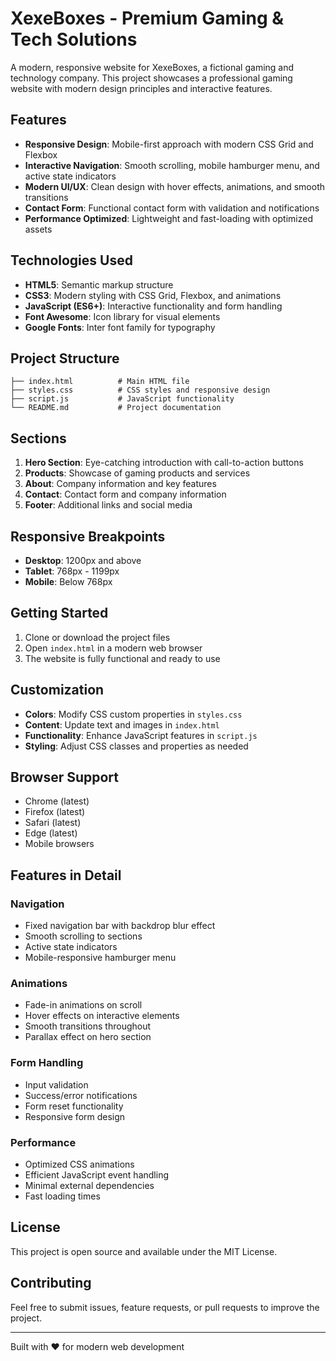 # XexeBoxes - Premium Gaming & Tech Solutions

A modern, responsive website for XexeBoxes, a fictional gaming and technology company. This project showcases a professional gaming website with modern design principles and interactive features.

## Features

- **Responsive Design**: Mobile-first approach with modern CSS Grid and Flexbox
- **Interactive Navigation**: Smooth scrolling, mobile hamburger menu, and active state indicators
- **Modern UI/UX**: Clean design with hover effects, animations, and smooth transitions
- **Contact Form**: Functional contact form with validation and notifications
- **Performance Optimized**: Lightweight and fast-loading with optimized assets

## Technologies Used

- **HTML5**: Semantic markup structure
- **CSS3**: Modern styling with CSS Grid, Flexbox, and animations
- **JavaScript (ES6+)**: Interactive functionality and form handling
- **Font Awesome**: Icon library for visual elements
- **Google Fonts**: Inter font family for typography

## Project Structure

```
├── index.html          # Main HTML file
├── styles.css          # CSS styles and responsive design
├── script.js           # JavaScript functionality
└── README.md           # Project documentation
```

## Sections

1. **Hero Section**: Eye-catching introduction with call-to-action buttons
2. **Products**: Showcase of gaming products and services
3. **About**: Company information and key features
4. **Contact**: Contact form and company information
5. **Footer**: Additional links and social media

## Responsive Breakpoints

- **Desktop**: 1200px and above
- **Tablet**: 768px - 1199px
- **Mobile**: Below 768px

## Getting Started

1. Clone or download the project files
2. Open `index.html` in a modern web browser
3. The website is fully functional and ready to use

## Customization

- **Colors**: Modify CSS custom properties in `styles.css`
- **Content**: Update text and images in `index.html`
- **Functionality**: Enhance JavaScript features in `script.js`
- **Styling**: Adjust CSS classes and properties as needed

## Browser Support

- Chrome (latest)
- Firefox (latest)
- Safari (latest)
- Edge (latest)
- Mobile browsers

## Features in Detail

### Navigation
- Fixed navigation bar with backdrop blur effect
- Smooth scrolling to sections
- Active state indicators
- Mobile-responsive hamburger menu

### Animations
- Fade-in animations on scroll
- Hover effects on interactive elements
- Smooth transitions throughout
- Parallax effect on hero section

### Form Handling
- Input validation
- Success/error notifications
- Form reset functionality
- Responsive form design

### Performance
- Optimized CSS animations
- Efficient JavaScript event handling
- Minimal external dependencies
- Fast loading times

## License

This project is open source and available under the MIT License.

## Contributing

Feel free to submit issues, feature requests, or pull requests to improve the project.

---

Built with ❤️ for modern web development